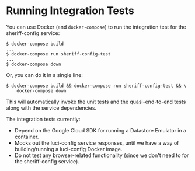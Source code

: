 # Running Integration Tests

You can use Docker (and `docker-compose`) to run the integration test for the
sheriff-config service:

```
$ docker-compose build
...
$ docker-compose run sheriff-config-test
...
$ docker-compose down
```

Or, you can do it in a single line:

```
$ docker-compose build && docker-compose run sheriff-config-test && \
    docker-compose down
```

This will automatically invoke the unit tests and the quasi-end-to-end tests
along with the service dependencies.

The integration tests currently:

-   Depend on the Google Cloud SDK for running a Datastore Emulator in a
    container.
-   Mocks out the luci-config service responses, until we have a way of
    building/running a luci-config Docker image.
-   Do not test any browser-related functionality (since we don't need to for
    the sheriff-config service).
